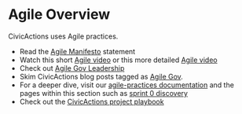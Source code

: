 # Agile Overview

CivicActions uses Agile practices.

- Read the [Agile Manifesto](http://agilemanifesto.org/) statement
- Watch this short [Agile video](https://youtu.be/AsFMHnSfI2I) or this more detailed [Agile video](https://youtu.be/Z9QbYZh1YXY)
- Check out [Agile Gov Leadership](http://www.agilegovleaders.org/)
- Skim CivicActions blog posts tagged as [Agile Gov](https://medium.com/civicactions/tagged/agile-government).
- For a deeper dive, visit our [agile-practices documentation](agile-practices/README.md) and the pages within this section such as [sprint 0 discovery](agile-practices/sprint-0-discovery.md)
- Check out the [CivicActions project playbook](https://trello.com/b/qyI4wa18/template-civicactions-project-playbook)

